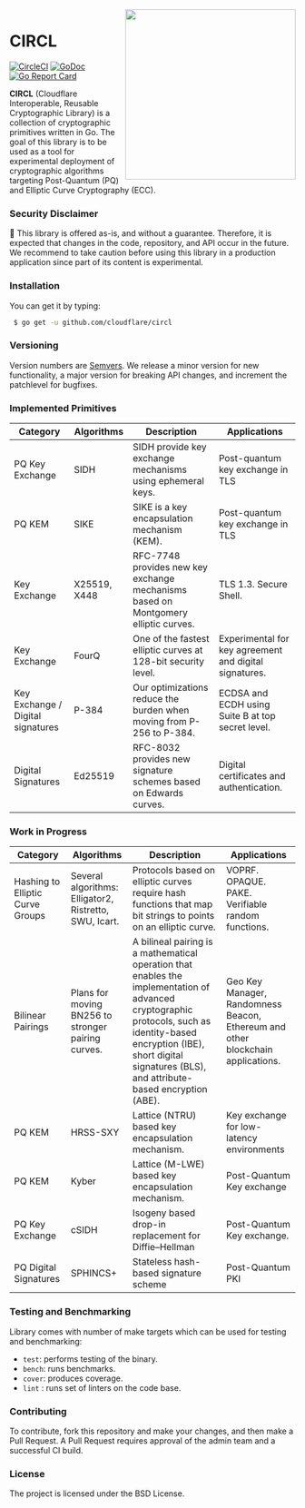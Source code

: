 <img src=".etc/icon.png" align="right" height="300" width="300"/>

# CIRCL
[![CircleCI](https://circleci.com/gh/cloudflare/circl/tree/master.svg?style=svg)](https://circleci.com/gh/cloudflare/circl/tree/master)
[![GoDoc](https://godoc.org/github.com/cloudflare/circl?status.svg)](https://godoc.org/github.com/cloudflare/circl)
[![Go Report Card](https://goreportcard.com/badge/github.com/cloudflare/circl)](https://goreportcard.com/report/github.com/cloudflare/circl)

**CIRCL** (Cloudflare Interoperable, Reusable Cryptographic Library) is a collection
of cryptographic primitives written in Go. The goal of this library is to be used as a tool for
experimental deployment of cryptographic algorithms targeting Post-Quantum (PQ) and Elliptic
Curve Cryptography (ECC).


### Security Disclaimer

🚨 This library is offered as-is, and without a guarantee. Therefore, it is expected that changes in the code, repository, and API occur in the future. We recommend to take caution before using this library in a production application since part of its content is experimental.


### Installation

You can get it by typing:

```sh
 $ go get -u github.com/cloudflare/circl
```

### Versioning

Version numbers are [Semvers](https://semver.org/). We release a minor version for new functionality, a major version for breaking API changes, and increment the patchlevel for bugfixes.


### Implemented Primitives

| Category | Algorithms | Description | Applications |
|-----------|------------|-------------|--------------|
| PQ Key Exchange | SIDH | SIDH provide key exchange mechanisms using ephemeral keys. | Post-quantum key exchange in TLS |
| PQ KEM | SIKE | SIKE is a key encapsulation mechanism (KEM). | Post-quantum key exchange in TLS |
| Key Exchange | X25519, X448 | RFC-7748 provides new key exchange mechanisms based on Montgomery elliptic curves. | TLS 1.3. Secure Shell. |
| Key Exchange | FourQ | One of the fastest elliptic curves at 128-bit security level. | Experimental for key agreement and digital signatures. |
| Key Exchange / Digital signatures | P-384 | Our optimizations reduce the burden when moving from P-256 to P-384. |  ECDSA and ECDH using Suite B at top secret level. |
| Digital Signatures | Ed25519 | RFC-8032 provides new signature schemes based on Edwards curves. | Digital certificates and authentication. |

### Work in Progress

| Category | Algorithms | Description | Applications |
|-----------|------------|-------------|--------------|
| Hashing to Elliptic Curve Groups | Several algorithms: Elligator2, Ristretto, SWU, Icart. | Protocols based on elliptic curves require hash functions that map bit strings to points on an elliptic curve.  | VOPRF. OPAQUE. PAKE. Verifiable random functions. |
| Bilinear Pairings | Plans for moving BN256 to stronger pairing curves. | A bilineal pairing is a mathematical operation that enables the implementation of advanced cryptographic protocols, such as identity-based encryption (IBE), short digital signatures (BLS), and attribute-based encryption (ABE). | Geo Key Manager, Randomness Beacon, Ethereum and other blockchain applications. |
| PQ KEM | HRSS-SXY | Lattice (NTRU) based key encapsulation mechanism. | Key exchange for low-latency environments |
| PQ KEM | Kyber | Lattice (M-LWE) based key encapsulation mechanism. | Post-Quantum Key exchange |
| PQ Key Exchange | cSIDH | Isogeny based drop-in replacement for Diffie–Hellman | Post-Quantum Key exchange. |
| PQ Digital Signatures | SPHINCS+ | Stateless hash-based signature scheme | Post-Quantum PKI |


### Testing and Benchmarking

Library comes with number of make targets which can be used for testing and
benchmarking:

*   ``test``: performs testing of the binary.
*   ``bench``: runs benchmarks.
*   ``cover``: produces coverage.
*   ``lint`` : runs set of linters on the code base.

### Contributing

To contribute, fork this repository and make your changes, and then make a Pull
Request. A Pull Request requires approval of the admin team and a successful
CI build.


### License

The project is licensed under the BSD License.
